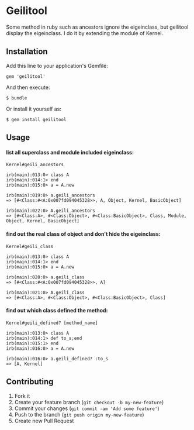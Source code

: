 # Geilitool
 
Some method in ruby such as ancestors ignore the eigeinclass, but geilitool display the eigeinclass. I do it by extending the module of Kernel.
 
## Installation
 
Add this line to your application's Gemfile:
 
    gem 'geilitool'
 
And then execute:
 
    $ bundle
 
Or install it yourself as:
 
    $ gem install geilitool
 
## Usage
 
#### list all superclass and module included eigeinclass:
    Kernel#geili_ancestors
 
    irb(main):013:0> class A
    irb(main):014:1> end
    irb(main):015:0> a = A.new
 
    irb(main):019:0> a.geili_ancestors
    => [#<Class:#<A:0x007fd094045328>>, A, Object, Kernel, BasicObject]
 
    irb(main):022:0> A.geili_ancestors
    => [#<Class:A>, #<Class:Object>, #<Class:BasicObject>, Class, Module, Object, Kernel, BasicObject]
 
#### find out the real class of object and don't hide the eigeinclass:
    Kernel#geili_class 
 
    irb(main):013:0> class A
    irb(main):014:1> end
    irb(main):015:0> a = A.new
 
    irb(main):020:0> a.geili_class
    => [#<Class:#<A:0x007fd094045328>>, A]
 
    irb(main):021:0> A.geili_class
    => [#<Class:A>, #<Class:Object>, #<Class:BasicObject>, Class]
 
#### find out which class defined the method:
    Kernel#geili_defined? [method_name]
 
    irb(main):013:0> class A
    irb(main):014:1> def to_s;end
    irb(main):015:1> end
    irb(main):016:0> a = A.new
 
    irb(main):016:0> a.geili_defined? :to_s
    => [A, Kernel]
 
 
## Contributing
 
1. Fork it
2. Create your feature branch (`git checkout -b my-new-feature`)
3. Commit your changes (`git commit -am 'Add some feature'`)
4. Push to the branch (`git push origin my-new-feature`)
5. Create new Pull Request